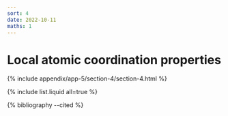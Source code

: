 ```yaml
---
sort: 4
date: 2022-10-11
maths: 1
---
```


# Local atomic coordination properties


{% include appendix/app-5/section-4/section-4.html %}

{% include list.liquid all=true %}

{% bibliography --cited %}

